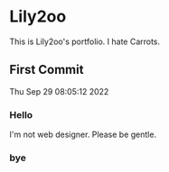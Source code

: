 # Lily2oo

This is Lily2oo's portfolio.
I hate Carrots.

## First Commit

Thu Sep 29 08:05:12 2022

### Hello

I'm not web designer. Please be gentle.

### bye